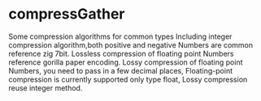 # compressGather
Some compression algorithms for common types
Including integer compression algorithm,both positive and negative Numbers are common reference zig 7bit.
Lossless compression of floating point Numbers reference gorilla paper encoding.
Lossy compression of floating point Numbers, you need to pass in a few decimal places, Floating-point compression is currently supported only type float, Lossy compression reuse integer method.
